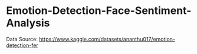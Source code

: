# Emotion-Detection-Face-Sentiment-Analysis

Data Source: https://www.kaggle.com/datasets/ananthu017/emotion-detection-fer
